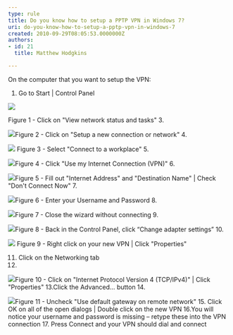 ```yaml
---
type: rule
title: Do you know how to setup a PPTP VPN in Windows 7?
uri: do-you-know-how-to-setup-a-pptp-vpn-in-windows-7
created: 2010-09-29T08:05:53.0000000Z
authors:
- id: 21
  title: Matthew Hodgkins

---
```


On the computer that you want to setup the VPN:<br>
 
1. Go to Start | Control Panel 

![](SetupStep2.jpg)

Figure 1 - Click on "View network status and tasks"  3.

![](SetupStep3.jpg)Figure 2 - Click on "Setup a new connection or network" 4.

![](SetupStep4.jpg) Figure 3 - Select "Connect to a workplace" 5.

![](SetupStep5.jpg)Figure 4 - Click "Use my Internet Connection (VPN)"   6.

![](SetupStep6.jpg)Figure 5 - Fill out "Internet Address" and "Destination Name" | Check "Don't Connect Now"  7. 

![](SetupStep7.jpg)Figure 6 - Enter your Username and Password 8.

![](SetupStep8.jpg)Figure 7 - Close the wizard without connecting   9.

![](SetupStep9.jpg)Figure 8 - Back in the Control Panel, click “Change adapter settings”   10.

![](SetupStep10.jpg) Figure 9 - Right click on your new VPN | Click "Properties"  

 11. Click on the Networking tab 
 12.

![](SetupStep12.jpg)Figure 10 - Click on "Internet Protocol Version 4 (TCP/IPv4)" | Click "Properties" 13.Click the Advanced… button
 14. 

![](SetupStep14.jpg)Figure 11 - Uncheck "Use default gateway on remote network" 
15. Click OK on all of the open dialogs | Double click on the new VPN 
 16.You will notice your username and password is missing – retype these into the VPN connection 
 17. Press Connect and your VPN should dial and connect
